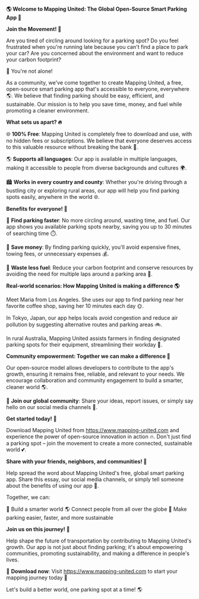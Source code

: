 **🌎 Welcome to Mapping United: The Global Open-Source Smart Parking App 🚗**

**Join the Movement! 💪**

Are you tired of circling around looking for a parking spot? Do you feel frustrated when you're running late because you can't find a place to park your car? Are you concerned about the environment and want to reduce your carbon footprint?

🌟 You're not alone!

As a community, we've come together to create Mapping United, a free, open-source smart parking app that's accessible to everyone, everywhere 🌎. We believe that finding parking should be easy, efficient, and sustainable. Our mission is to help you save time, money, and fuel while promoting a cleaner environment.

**What sets us apart? 🔥**

🌐 **100% Free**: Mapping United is completely free to download and use, with no hidden fees or subscriptions. We believe that everyone deserves access to this valuable resource without breaking the bank 💸.

🌎 **Supports all languages**: Our app is available in multiple languages, making it accessible to people from diverse backgrounds and cultures 🌍.

🏙️ **Works in every country and county**: Whether you're driving through a bustling city or exploring rural areas, our app will help you find parking spots easily, anywhere in the world 🌐.

**Benefits for everyone! 👥**

🚗 **Find parking faster**: No more circling around, wasting time, and fuel. Our app shows you available parking spots nearby, saving you up to 30 minutes of searching time ⏱️.

💸 **Save money**: By finding parking quickly, you'll avoid expensive fines, towing fees, or unnecessary expenses 💰.

🌿 **Waste less fuel**: Reduce your carbon footprint and conserve resources by avoiding the need for multiple laps around a parking area 🚗.

**Real-world scenarios: How Mapping United is making a difference 🌎**

Meet Maria from Los Angeles. She uses our app to find parking near her favorite coffee shop, saving her 10 minutes each day 🌞.

In Tokyo, Japan, our app helps locals avoid congestion and reduce air pollution by suggesting alternative routes and parking areas 🚲.

In rural Australia, Mapping United assists farmers in finding designated parking spots for their equipment, streamlining their workday 🐝.

**Community empowerment: Together we can make a difference 💪**

Our open-source model allows developers to contribute to the app's growth, ensuring it remains free, reliable, and relevant to your needs. We encourage collaboration and community engagement to build a smarter, cleaner world 🌎.

🤝 **Join our global community**: Share your ideas, report issues, or simply say hello on our social media channels 📱.

**Get started today! 🚀**

Download Mapping United from https://www.mapping-united.com and experience the power of open-source innovation in action 🔥. Don't just find a parking spot – join the movement to create a more connected, sustainable world 💕.

**Share with your friends, neighbors, and communities! 🤩**

Help spread the word about Mapping United's free, global smart parking app. Share this essay, our social media channels, or simply tell someone about the benefits of using our app 👥.

Together, we can:

💪 Build a smarter world
🌎 Connect people from all over the globe
🚗 Make parking easier, faster, and more sustainable

**Join us on this journey! 🌟**

Help shape the future of transportation by contributing to Mapping United's growth. Our app is not just about finding parking; it's about empowering communities, promoting sustainability, and making a difference in people's lives.

💫 **Download now**: Visit https://www.mapping-united.com to start your mapping journey today 🚀

Let's build a better world, one parking spot at a time! 🌎
